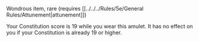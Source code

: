 Wondrous item, rare (requires [[../../../Rules/5e/General Rules/Attunement|attunement]])

Your Constitution score is 19 while you wear this amulet. It has no effect on you if your Constitution is already 19 or higher.